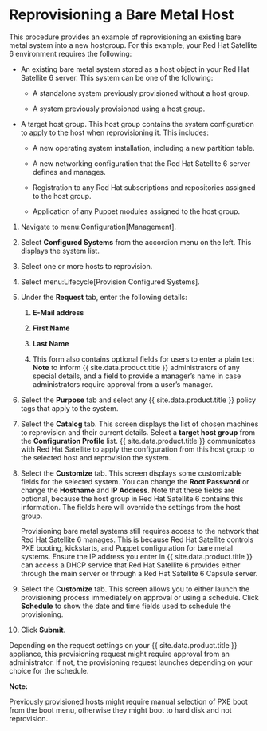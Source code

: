 # Reprovisioning a Bare Metal Host

This procedure provides an example of reprovisioning an existing bare
metal system into a new hostgroup. For this example, your Red Hat
Satellite 6 environment requires the following:

  - An existing bare metal system stored as a host object in your Red
    Hat Satellite 6 server. This system can be one of the following:

      - A standalone system previously provisioned without a host group.

      - A system previously provisioned using a host group.

  - A target host group. This host group contains the system
    configuration to apply to the host when reprovisioning it. This
    includes:

      - A new operating system installation, including a new partition
        table.

      - A new networking configuration that the Red Hat Satellite 6
        server defines and manages.

      - Registration to any Red Hat subscriptions and repositories
        assigned to the host group.

      - Application of any Puppet modules assigned to the host group.

<!-- end list -->

1.  Navigate to menu:Configuration\[Management\].

2.  Select **Configured Systems** from the accordion menu on the left.
    This displays the system list.

3.  Select one or more hosts to reprovision.

4.  Select menu:Lifecycle\[Provision Configured Systems\].

5.  Under the **Request** tab, enter the following details:

    1.  **E-Mail address**

    2.  **First Name**

    3.  **Last Name**

    4.  This form also contains optional fields for users to enter a
        plain text **Note** to inform {{ site.data.product.title }} administrators of
        any special details, and a field to provide a manager’s name in
        case administrators require approval from a user’s manager.

6.  Select the **Purpose** tab and select any {{ site.data.product.title }} policy
    tags that apply to the system.

7.  Select the **Catalog** tab. This screen displays the list of chosen
    machines to reprovision and their current details. Select a **target
    host group** from the **Configuration Profile** list.
    {{ site.data.product.title }} communicates with Red Hat Satellite to apply the
    configuration from this host group to the selected host and
    reprovision the system.

8.  Select the **Customize** tab. This screen displays some customizable
    fields for the selected system. You can change the **Root Password**
    or change the **Hostname** and **IP Address**. Note that these
    fields are optional, because the host group in Red Hat Satellite 6
    contains this information. The fields here will override the
    settings from the host group.

    <div class="important">

    Provisioning bare metal systems still requires access to the network
    that Red Hat Satellite 6 manages. This is because Red Hat Satellite
    controls PXE booting, kickstarts, and Puppet configuration for bare
    metal systems. Ensure the IP address you enter in {{ site.data.product.title }}
    can access a DHCP service that Red Hat Satellite 6 provides either
    through the main server or through a Red Hat Satellite 6 Capsule
    server.

    </div>

9.  Select the **Customize** tab. This screen allows you to either
    launch the provisioning process immediately on approval or using a
    schedule. Click **Schedule** to show the date and time fields used
    to schedule the provisioning.

10. Click **Submit**.

Depending on the request settings on your {{ site.data.product.title }} appliance,
this provisioning request might require approval from an administrator.
If not, the provisioning request launches depending on your choice for
the schedule.

**Note:**

Previously provisioned hosts might require manual selection of PXE boot
from the boot menu, otherwise they might boot to hard disk and not
reprovision.

